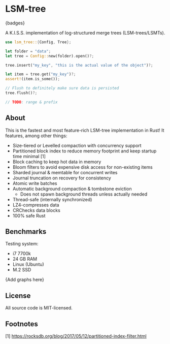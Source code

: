 # LSM-tree

{badges}

A K.I.S.S. implementation of log-structured merge trees (LSM-trees/LSMTs).

```rs
use lsm_tree::{Config, Tree};

let folder = "data";
let tree = Config::new(folder).open()?;

tree.insert("my_key", "this is the actual value of the object")?;

let item = tree.get("my_key")?;
assert!(item.is_some());

// Flush to definitely make sure data is persisted
tree.flush()?;

// TODO: range & prefix
```

## About

This is the fastest and most feature-rich LSM-tree implementation in Rust! It features, among other things:

- Size-tiered or Levelled compaction with concurrency support
- Partitioned block index to reduce memory footprint and keep startup time minimal [1]
- Block caching to keep hot data in memory
- Bloom filters to avoid expensive disk access for non-existing items
- Sharded journal & memtable for concurrent writes
- Journal truncation on recovery for consistency
- Atomic write batches
- Automatic background compaction & tombstone eviction
  - Does not spawn background threads unless actually needed
- Thread-safe (internally synchronized)
- LZ4-compresses data
- CRChecks data blocks
- 100% safe Rust

## Benchmarks

Testing system:
- i7 7700k
- 24 GB RAM
- Linux (Ubuntu)
- M.2 SSD

{Add graphs here}

## License

All source code is MIT-licensed.

## Footnotes

[1] https://rocksdb.org/blog/2017/05/12/partitioned-index-filter.html
